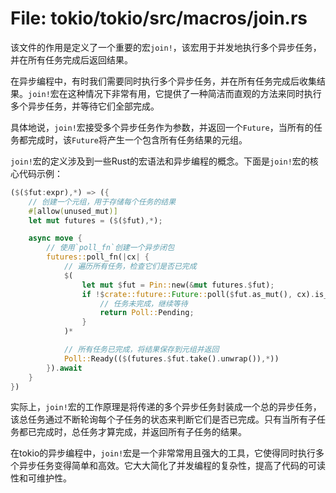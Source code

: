 # File: tokio/tokio/src/macros/join.rs

该文件的作用是定义了一个重要的宏`join!`，该宏用于并发地执行多个异步任务，并在所有任务完成后返回结果。

在异步编程中，有时我们需要同时执行多个异步任务，并在所有任务完成后收集结果。`join!`宏在这种情况下非常有用，它提供了一种简洁而直观的方法来同时执行多个异步任务，并等待它们全部完成。

具体地说，`join!`宏接受多个异步任务作为参数，并返回一个`Future`，当所有的任务都完成时，该`Future`将产生一个包含所有任务结果的元组。

`join!`宏的定义涉及到一些Rust的宏语法和异步编程的概念。下面是`join!`宏的核心代码示例：

```rust
($($fut:expr),*) => ({
    // 创建一个元组，用于存储每个任务的结果
    #[allow(unused_mut)]
    let mut futures = ($($fut),*);

    async move {
        // 使用`poll_fn`创建一个异步闭包
        futures::poll_fn(|cx| {
            // 遍历所有任务，检查它们是否已完成
            $(
                let mut $fut = Pin::new(&mut futures.$fut);
                if !$crate::future::Future::poll($fut.as_mut(), cx).is_ready() {
                    // 任务未完成，继续等待
                    return Poll::Pending;
                }
            )*

            // 所有任务已完成，将结果保存到元组并返回
            Poll::Ready(($(futures.$fut.take().unwrap()),*))
        }).await
    }
})
```

实际上，`join!`宏的工作原理是将传递的多个异步任务封装成一个总的异步任务，该总任务通过不断轮询每个子任务的状态来判断它们是否已完成。只有当所有子任务都已完成时，总任务才算完成，并返回所有子任务的结果。

在tokio的异步编程中，`join!`宏是一个非常常用且强大的工具，它使得同时执行多个异步任务变得简单和高效。它大大简化了并发编程的复杂性，提高了代码的可读性和可维护性。

